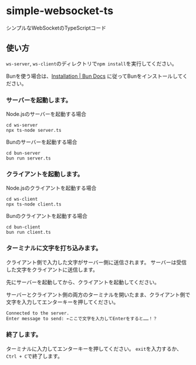# simple-websocket-ts
シンプルなWebSocketのTypeScriptコード

## 使い方
`ws-server`, `ws-client`のディレクトリで`npm install`を実行してください。

Bunを使う場合は、[Installation | Bun Docs](https://bun.sh/docs/installation) に従ってBunをインストールしてください。

### サーバーを起動します。
Node.jsのサーバーを起動する場合
```
cd ws-server
npx ts-node server.ts
```

Bunのサーバーを起動する場合
```
cd bun-server
bun run server.ts
```

### クライアントを起動します。
Node.jsのクライアントを起動する場合
```
cd ws-client
npx ts-node client.ts
```

Bunのクライアントを起動する場合
```
cd bun-client
bun run client.ts
```

### ターミナルに文字を打ち込みます。
クライアント側で入力した文字がサーバー側に送信されます。
サーバーは受信した文字をクライアントに送信します。

先にサーバーを起動してから、クライアントを起動してください。

サーバーとクライアント側の両方のターミナルを開いたまま、クライアント側で文字を入力してエンターキーを押してください。

```zsh
Connected to the server.
Enter message to send: ←ここで文字を入力してEnterをすると……！？
```

### 終了します。
ターミナルに入力してエンターキーを押してください。
`exit`を入力するか、`Ctrl + C`で終了します。
